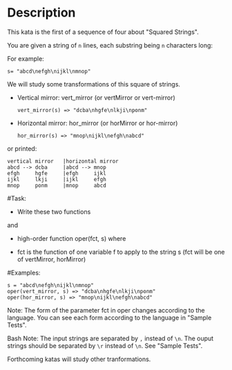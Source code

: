 # Description

This kata is the first of a sequence of four about "Squared Strings".

You are given a string of `n` lines, each substring being `n` characters long: 

For example:

`s= "abcd\nefgh\nijkl\nmnop"`

We will study some transformations of this square of strings.

- Vertical mirror: vert_mirror (or vertMirror or vert-mirror)

  `vert_mirror(s) => "dcba\nhgfe\nlkji\nponm"`

- Horizontal mirror: hor_mirror (or horMirror or hor-mirror)
  
  `hor_mirror(s) => "mnop\nijkl\nefgh\nabcd"`

or printed:

```
vertical mirror   |horizontal mirror   
abcd --> dcba     |abcd --> mnop 
efgh     hgfe     |efgh     ijkl 
ijkl     lkji     |ijkl     efgh 
mnop     ponm     |mnop     abcd 
```

#Task:

- Write these two functions

and

- high-order function oper(fct, s) where

- fct is the function of one variable f to apply to the string s (fct will be one of vertMirror, horMirror)

#Examples:

```
s = "abcd\nefgh\nijkl\nmnop"
oper(vert_mirror, s) => "dcba\nhgfe\nlkji\nponm"
oper(hor_mirror, s) => "mnop\nijkl\nefgh\nabcd"
```

Note:
The form of the parameter fct in oper changes according to the language. You can see each form according to the language in "Sample Tests".

Bash Note:
The input strings are separated by `,` instead of `\n`. The ouput strings should be separated by `\r` instead of `\n`. See "Sample Tests".

Forthcoming katas will study other tranformations.
